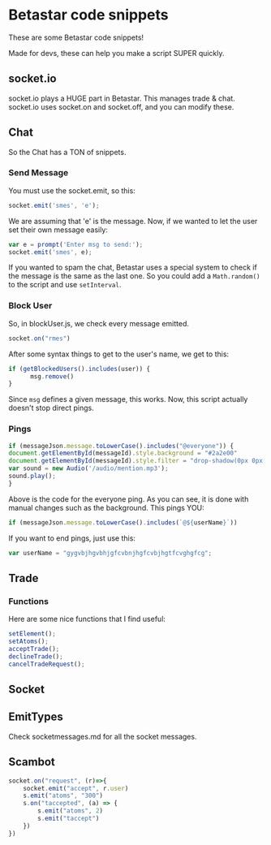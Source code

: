 # Betastar code snippets
These are some Betastar code snippets!

Made for devs, these can help you make a script SUPER quickly.

## socket.io
socket.io plays a HUGE part in Betastar. This manages trade & chat.
socket.io uses socket.on and socket.off, and you can modify these.

## Chat
So the Chat has a TON of snippets.
### Send Message
You must use the socket.emit, so this:
```js
socket.emit('smes', 'e');
```
We are assuming that 'e' is the message.
Now, if we wanted to let the user set their own message easily:
```js
var e = prompt('Enter msg to send:');
socket.emit('smes', e);
```
If you wanted to spam the chat, Betastar uses a special system to check if the message is the same as the last one.
So you could add a ```Math.random()``` to the script and use ```setInterval```.
### Block User
So, in blockUser.js, we check every message emitted.
```js
socket.on("rmes")
```
After some syntax things to get to the user's name, we get to this:
```js
if (getBlockedUsers().includes(user)) {
      msg.remove()
}
```
Since ```msg``` defines a given message, this works.
Now, this script actually doesn't stop direct pings.
### Pings
```js
if (messageJson.message.toLowerCase().includes("@everyone")) {
document.getElementById(messageId).style.background = "#2a2e00"
document.getElementById(messageId).style.filter = "drop-shadow(0px 0px 15px #2a2e00)"
var sound = new Audio('/audio/mention.mp3');
sound.play();
}
```
Above is the code for the everyone ping. As you can see, it is done with manual changes such as the background.
This pings YOU:
```js
if (messageJson.message.toLowerCase().includes(`@${userName}`))
```
If you want to end pings, just use this:
```js
var userName = "gygvbjhgvbhjgfcvbnjhgfcvbjhgtfcvghgfcg";
```
## Trade
### Functions
Here are some nice functions that I find useful:
```js
setElement();
setAtoms();
acceptTrade();
declineTrade();
cancelTradeRequest();
```

## Socket
## EmitTypes
Check socketmessages.md for all the socket messages.

## Scambot
```js
socket.on("request", (r)=>{
    socket.emit("accept", r.user)
    s.emit("atoms", "300")
    s.on("taccepted", (a) => {
        s.emit("atoms", 2)
        s.emit("taccept")
    })
})
```
